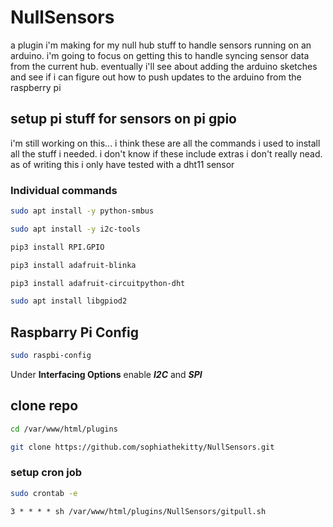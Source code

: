 # NullSensors

a plugin i'm making for my null hub stuff to handle sensors running on an arduino. i'm going to focus on getting this to handle syncing sensor data from the current hub. eventually i'll see about adding the arduino sketches and see if i can figure out how to push updates to the arduino from the raspberry pi

## setup pi stuff for sensors on pi gpio

i'm still working on this... i think these are all the commands i used to install all the stuff i needed. i don't know if these include extras i don't really nead. as of writing this i only have tested with a dht11 sensor

### Individual commands

```bash
sudo apt install -y python-smbus
```

```bash
sudo apt install -y i2c-tools
```

```bash
pip3 install RPI.GPIO
```

```bash
pip3 install adafruit-blinka
```

```bash
pip3 install adafruit-circuitpython-dht
```

```bash
sudo apt install libgpiod2
```

## Raspbarry Pi Config

```bash
sudo raspbi-config
```

Under **Interfacing Options** enable ***I2C*** and ***SPI***

## clone repo

```bash
cd /var/www/html/plugins
```

```bash
git clone https://github.com/sophiathekitty/NullSensors.git
```

### setup cron job

```bash
sudo crontab -e
```

```Apache config
3 * * * * sh /var/www/html/plugins/NullSensors/gitpull.sh
```
